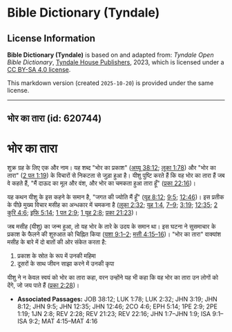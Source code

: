 # Bible Dictionary (Tyndale)

## License Information

**Bible Dictionary (Tyndale)** is based on and adapted from: _Tyndale Open Bible Dictionary_, [Tyndale House Publishers](https://tyndaleopenresources.com/), 2023, which is licensed under a [CC BY-SA 4.0 license](https://creativecommons.org/licenses/by-sa/4.0/legalcode.en).

This markdown version (created `2025-10-20`) is provided under the same license.



--------------------------------

## भोर का तारा (id: 620744)

भोर का तारा
===========

शुक्र ग्रह के लिए एक और नाम। यह शब्द "भोर का प्रकाश" ([अय्यू 38:12](https://ref.ly/Job38:12); [लूका 1:78](https://ref.ly/Luke1:78)) और "भोर का तारा" ([2 पत 1:19](https://ref.ly/2Pet1:19)) के विचारों से निकटता से जुड़ा हुआ है। यीशु पुष्टि करते हैं कि वह भोर का तारा हैं जब वे कहते हैं, "मैं दाऊद का मूल और वंश, और भोर का चमकता हुआ तारा हूँ" ([प्रका 22:16](https://ref.ly/Rev22:16))।

यह कथन यीशु के इस कहने के समान है, "जगत की ज्योति मैं हूँ" ([यूह 8:12](https://ref.ly/John8:12); [9:5](https://ref.ly/John9:5); [12:46](https://ref.ly/John12:46))। इस प्रतीक के पीछे मुख्य विचार मसीह का अन्धकार में चमकना है ([लूका 2:32](https://ref.ly/Luke2:32); [यूह 1:4](https://ref.ly/John1:4), [7–9](https://ref.ly/John1:7-John1:9); [3:19](https://ref.ly/John3:19); [12:35](https://ref.ly/John12:35); [2 कुरि 4:6](https://ref.ly/2Cor4:6); [इफि 5:14](https://ref.ly/Eph5:14); [1 पत 2:9](https://ref.ly/1Pet2:9); [1 यूह 2:8](https://ref.ly/1John2:8); [प्रका 21:23](https://ref.ly/Rev21:23))।

जब मसीह (यीशु) का जन्म हुआ, तो यह भोर के तारे के उदय के समान था। इस घटना ने सुसमाचार के प्रकाश के फैलने की शुरुआत को चिह्नित किया ([यशा 9:1–2](https://ref.ly/Isa9:1-Isa9:2); [मत्ती 4:15–16](https://ref.ly/Matt4:15-Matt4:16))। "भोर का तारा" वाक्यांश मसीह के बारे में दो बातों की ओर संकेत करता है:

1. प्रकाश के स्रोत के रूप में उनकी महिमा
2. दूसरों के साथ जीवन साझा करने में उनकी कृपा

यीशु ने न केवल स्वयं को भोर का तारा कहा, वरन उन्होंने यह भी कहा कि वह भोर का तारा उन लोगों को देंगे, जो जय पाते हैं ([प्रका 2:28](https://ref.ly/Rev2:28))।

* **Associated Passages:** JOB 38:12; LUK 1:78; LUK 2:32; JHN 3:19; JHN 8:12; JHN 9:5; JHN 12:35; JHN 12:46; 2CO 4:6; EPH 5:14; 1PE 2:9; 2PE 1:19; 1JN 2:8; REV 2:28; REV 21:23; REV 22:16; JHN 1:7–JHN 1:9; ISA 9:1–ISA 9:2; MAT 4:15–MAT 4:16

